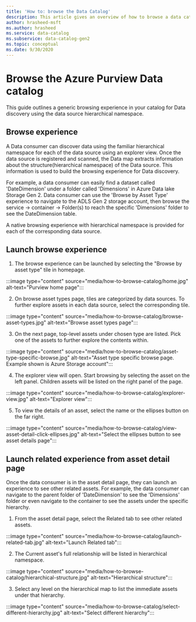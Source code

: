 ```yaml
---
title: 'How to: browse the Data Catalog'
description: This article gives an overview of how to browse a data catalog using 'Browse by asset type tile'.
author: hrasheed-msft
ms.author: hrasheed
ms.service: data-catalog
ms.subservice: data-catalog-gen2
ms.topic: conceptual
ms.date: 9/30/2020
---
```


# Browse the Azure Purview Data catalog

This guide outlines a generic browsing experience in your catalog for Data discovery using the data source hierarchical namespace.

## Browse experience

A Data consumer can discover data using the familiar hierarchical namespace for each of the data source using an explorer view. Once the data source is registered and scanned, the Data map extracts information about the structure(hierarchical namespace) of the Data source. This information is used to build the browsing experience for Data discovery.

For example, a data consumer can easily find a dataset called 'DateDimension' under a folder called 'Dimensions' in Azure Data lake Storage Gen 2. Data consumer can use the 'Browse by Asset Type' experience to navigate to the ADLS Gen 2 storage account, then browse the service -> container -> Folder(s) to reach the specific 'Dimensions' folder to see the DateDimension table.

A native browsing experience with hierarchical namespace is provided for each of the corresponding data source.

## Launch browse experience

1. The browse experience can be launched by selecting the "Browse by asset type" tile in homepage.

:::image type="content" source="media/how-to-browse-catalog/home.jpg" alt-text="Purview home page":::

2. On browse asset types page, tiles are categorized by data sources. To further explore assets in each data source, select the corresponding tile.

:::image type="content" source="media/how-to-browse-catalog/browse-asset-types.jpg" alt-text="Browse asset types page":::

3. On the next page, top-level assets under chosen type are listed. Pick one of the assets to further explore the contents within.

:::image type="content" source="media/how-to-browse-catalog/asset-type-specific-browse.jpg" alt-text="Asset type specific browse page. Example shown is Azure Storage account":::

4. The explorer view will open. Start browsing by selecting the asset on the left panel. Children assets will be listed on the right panel of the page.

:::image type="content" source="media/how-to-browse-catalog/explorer-view.jpg" alt-text="Explorer view":::

5. To view the details of an asset, select the name or the ellipses button on the far right.

:::image type="content" source="media/how-to-browse-catalog/view-asset-detail-click-ellipses.jpg" alt-text="Select the ellipses button to see asset details page":::

## Launch related experience from asset detail page

Once the data consumer is in the asset detail page, they can launch an experience to see other related assets. For example, the data consumer can navigate to the parent folder of 'DateDimension' to see the 'Dimensions' folder or even navigate to the container to see the assets under the specific hierarchy. 

1. From the asset detail page, select the Related tab to see other related assets.

:::image type="content" source="media/how-to-browse-catalog/launch-related-tab.jpg" alt-text="Launch Related tab":::

2. The Current asset's full relationship will be listed in hierarchical namespace.

:::image type="content" source="media/how-to-browse-catalog/hierarchical-structure.jpg" alt-text="Hierarchical structure":::

3. Select any level on the hierarchical map to list the immediate assets under that hierarchy.

:::image type="content" source="media/how-to-browse-catalog/select-different-hierarchy.jpg" alt-text="Select different hierarchy":::
